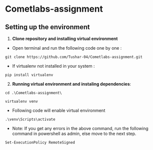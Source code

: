 # Cometlabs-assignment

## Setting up the environment
1. **Clone repository and installing virtual environment** 
- Open terminal and run the following code one by one :
```
git clone https://github.com/Tushar-04/Cometlabs-assignment.git
```

- If virtualenv not installed in your system :

```
pip install virtualenv
```
2. **Running virtual environment and instaling dependencies**:

```
cd .\Cometlabs-assignment\
```

```
virtualenv venv
```
- Following code will enable virtual environment
```
.\venv\Scripts\activate
```
- Note: If you get any errors in the above command, run the following command in powershell as admin, else move to the next step.
```
Set-ExecutionPolicy RemoteSigned
```
